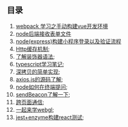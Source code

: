 ## 目录
1. [webpack 学习之手动构建vue开发环境](https://github.com/sansui-orz/blog/blob/master/articles/webpack%E6%89%8B%E5%8A%A8%E6%9E%84%E5%BB%BAVue%E5%BC%80%E5%8F%91%E7%8E%AF%E5%A2%83.md)
2. [node后端接收表单文件](https://github.com/sansui-orz/blog/blob/master/articles/node%E5%90%8E%E7%AB%AF%E6%8E%A5%E6%94%B6%E8%A1%A8%E5%8D%95%E6%96%87%E4%BB%B6.md)
3. [node(express)构建小程序登录以及验证流程](https://github.com/sansui-orz/blog/blob/master/articles/node(express)%E6%9E%84%E5%BB%BA%E5%B0%8F%E7%A8%8B%E5%BA%8F%E7%99%BB%E5%BD%95%E4%BB%A5%E5%8F%8A%E9%AA%8C%E8%AF%81%E6%B5%81%E7%A8%8B.md)
4. [Http缓存机制](./articles/Http缓存机制.md);
5. [了解装饰器语法](./articles/了解装饰器语法.md);
6. [typescript学习笔记](./articles/typescript学习笔记.md);
7. [深拷贝的简单实现](./articles/零碎/深拷贝的简单实现.md);
8. [axios.js的源码了解](./articles/零碎/阅读axios.js源码.md);
9. [node如何在终端提问](./articles/零碎/node如何在终端提问.md);
10. [sendBeacon了解一下](./articles/零碎/sendBeacon了解一下.md);
11. [跨页面通信](./articles/多个tab页之间通信.md);
12. [一起来学webgl](./articles/webgl);
13. [jest+enzyme构建react测试](../article/jest+enzyme构建react测试.md);
